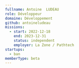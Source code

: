 ```yaml
---
fullname: Antoine  LUDEAU
role: Développeur
domaine: Développement
github: antoineludeau
missions:
  - start: 2022-12-18
    end: 2023-12-31
    status: independent
    employer: La Zone / Pathtech
startups:
  - ban
memberType: beta
---
```


